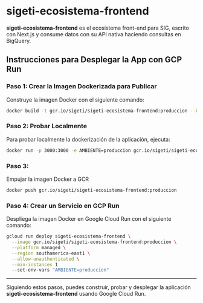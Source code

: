 # sigeti-ecosistema-frontend

**sigeti-ecosistema-frontend** es el ecosistema front-end para SIG, escrito con Next.js y consume datos con su API nativa haciendo consultas en BigQuery.

## Instrucciones para Desplegar la App con GCP Run

### Paso 1: Crear la Imagen Dockerizada para Publicar

Construye la imagen Docker con el siguiente comando:

```sh
docker build -t gcr.io/sigeti/sigeti-ecosistema-frontend:produccion --build-arg AMBIENTE=produccion .
```

### Paso 2: Probar Localmente

Para probar localmente la dockerización de la aplicación, ejecuta:

```sh
docker run -p 3000:3000 -e AMBIENTE=produccion gcr.io/sigeti/sigeti-ecosistema-frontend:produccion
```

### Paso 3: 

Empujar la imagen Docker a GCR

```sh
docker push gcr.io/sigeti/sigeti-ecosistema-frontend:produccion
```

### Paso 4: Crear un Servicio en GCP Run

Despliega la imagen Docker en Google Cloud Run con el siguiente comando:

```sh
gcloud run deploy sigeti-ecosistema-frontend \
  --image gcr.io/sigeti/sigeti-ecosistema-frontend:produccion \
  --platform managed \
  --region southamerica-east1 \
  --allow-unauthenticated \
  --min-instances 1
  --set-env-vars "AMBIENTE=produccion"
```
---

Siguiendo estos pasos, puedes construir, probar y desplegar la aplicación **sigeti-ecosistema-frontend** usando Google Cloud Run.
